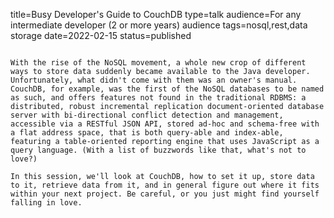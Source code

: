 title=Busy Developer's Guide  to CouchDB
type=talk
audience=For any intermediate developer (2 or more years) audience
tags=nosql,rest,data storage
date=2022-02-15
status=published
~~~~~~

With the rise of the NoSQL movement, a whole new crop of different ways to store data suddenly became available to the Java developer. Unfortunately, what didn't come with them was an owner's manual. CouchDB, for example, was the first of the NoSQL databases to be named as such, and offers features not found in the traditional RDBMS: a distributed, robust incremental replication document-oriented database server with bi-directional conflict detection and management, accessible via a RESTful JSON API, stored ad-hoc and schema-free with a flat address space, that is both query-able and index-able, featuring a table-oriented reporting engine that uses JavaScript as a query language. (With a list of buzzwords like that, what's not to love?)

In this session, we'll look at CouchDB, how to set it up, store data to it, retrieve data from it, and in general figure out where it fits within your next project. Be careful, or you just might find yourself falling in love.
    
